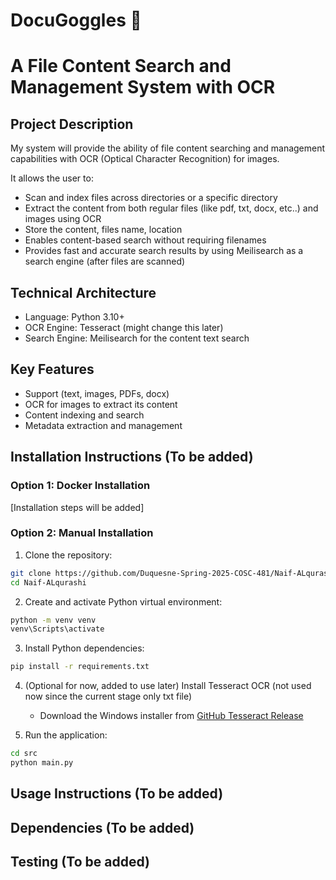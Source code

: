 # DocuGoggles 🥽
# A File Content Search and Management System with OCR 

## Project Description
My system will provide the ability of file content searching and management capabilities with OCR (Optical Character Recognition) for images. 

It allows the user to:
- Scan and index files across directories or a specific directory 
- Extract the content from both regular files (like pdf, txt, docx, etc..) and images using OCR
- Store the content, files name, location
- Enables content-based search without requiring filenames
- Provides fast and accurate search results by using Meilisearch as a search engine (after files are scanned)

## Technical Architecture
- Language: Python 3.10+
- OCR Engine: Tesseract (might change this later)
- Search Engine: Meilisearch for the content text search

## Key Features
- Support (text, images, PDFs, docx)
- OCR for images to extract its content
- Content indexing and search
- Metadata extraction and management
  
## Installation Instructions (To be added)

### Option 1: Docker Installation
[Installation steps will be added]

### Option 2: Manual Installation
1. Clone the repository:
```bash
git clone https://github.com/Duquesne-Spring-2025-COSC-481/Naif-ALqurashi.git
cd Naif-ALqurashi
```

2. Create and activate Python virtual environment:
```bash
python -m venv venv
venv\Scripts\activate
```

3. Install Python dependencies:
```bash
pip install -r requirements.txt
```

4. (Optional for now, added to use later) Install Tesseract OCR (not used now since the current stage only txt file) 
   - Download the Windows installer from [GitHub Tesseract Release](https://github.com/tesseract-ocr/tesseract/releases/download/5.5.0/tesseract-ocr-w64-setup-5.5.0.20241111.exe)

5. Run the application:
```bash
cd src
python main.py
```


## Usage Instructions (To be added)

## Dependencies (To be added)

## Testing (To be added)
